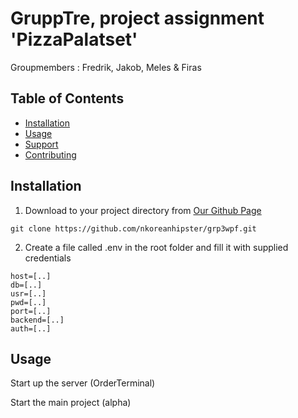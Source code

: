 # GruppTre, project assignment 'PizzaPalatset'

Groupmembers : Fredrik, Jakob, Meles & Firas

## Table of Contents

- [Installation](#installation)
- [Usage](#usage)
- [Support](#support)
- [Contributing](#contributing)

## Installation

1. Download to your project directory from [Our Github Page](https://github.com/nkoreanhipster/grp3wpf)

```
git clone https://github.com/nkoreanhipster/grp3wpf.git
```

2. Create a file called .env in the root folder and fill it with supplied credentials

```
host=[..]
db=[..]
usr=[..]
pwd=[..]
port=[..]
backend=[..]
auth=[..]
```

## Usage

Start up the server (OrderTerminal)

Start the main project (alpha)